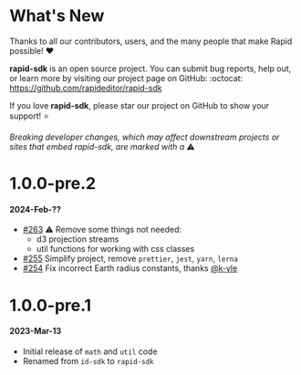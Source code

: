 # What's New

Thanks to all our contributors, users, and the many people that make Rapid possible! ❤️

**rapid-sdk** is an open source project. You can submit bug reports, help out,
or learn more by visiting our project page on GitHub:  :octocat: https://github.com/rapideditor/rapid-sdk

If you love **rapid-sdk**, please star our project on GitHub to show your support! ⭐️

_Breaking developer changes, which may affect downstream projects or sites that embed rapid-sdk, are marked with a_ ⚠️

<!--
# A.B.C
##### YYYY-MMM-DD

links:
[#xxx]: https://github.com/rapideditor/rapid-sdk/issues/xxx
[Rapid#xxxx]: https://github.com/facebook/Rapid/issues/xxxx
[iD#xxxxx]: https://github.com/openstreetmap/iD/issues/xxxxx
[@user]: https://github.com/user
-->

# 1.0.0-pre.2
#### 2024-Feb-??
* [#263] ⚠️ Remove some things not needed:
   * d3 projection streams
   * util functions for working with css classes
* [#255] Simplify project, remove `prettier`, `jest`, `yarn`, `lerna`
* [#254] Fix incorrect Earth radius constants, thanks [@k-yle]

[#263]: https://github.com/rapideditor/rapid-sdk/issues/263
[#255]: https://github.com/rapideditor/rapid-sdk/issues/255
[#254]: https://github.com/rapideditor/rapid-sdk/issues/254
[@k-yle]: https://github.com/k-yle


# 1.0.0-pre.1
#### 2023-Mar-13
* Initial release of `math` and `util` code
* Renamed from `id-sdk` to `rapid-sdk`
